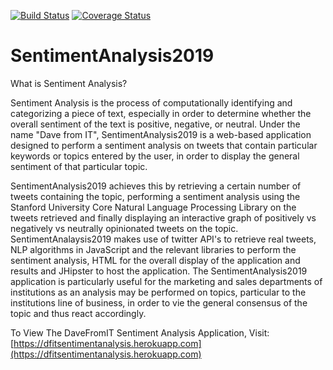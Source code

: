 [![Build Status](https://travis-ci.org/nadiasalgado/sentimentanalysis2019.svg?branch=master)](https://travis-ci.org/nadiasalgado/sentimentanalysis2019) [![Coverage Status](https://coveralls.io/repos/github/nadiasalgado/sentimentanalysis2019/badge.svg?branch=master)](https://coveralls.io/github/nadiasalgado/sentimentanalysis2019?branch=master)
# SentimentAnalysis2019

What is Sentiment Analysis?

Sentiment Analysis is the process of computationally identifying and categorizing a piece of text, especially in order to determine whether the overall sentiment of the text is positive, negative, or neutral. Under the name "Dave from IT", SentimentAnalysis2019 is a web-based application designed to perform a sentiment analysis on tweets that contain particular keywords or topics entered by the user, in order to display the general sentiment of that particular topic.

SentimentAnalysis2019 achieves this by retrieving a certain number of tweets containing the topic, performing a sentiment analysis using the Stanford University Core Natural Language Processing Library on the tweets retrieved and finally displaying an interactive graph of positively vs negatively vs neutrally opinionated tweets on the topic. SentimentAnalaysis2019 makes use of twitter API's to retrieve real tweets, NLP algorithms in JavaScript and the relevant libraries to perform the sentiment analysis, HTML for the overall display of the application and results and JHipster to host the application. The SentimentAnalysis2019 application is particularly useful for the marketing and sales departments of institutions as an analysis may be performed on topics, particular to the institutions line of business, in order to vie the general consensus of the topic and thus react accordingly.

To View The DaveFromIT Sentiment Analysis Application, Visit:
[https://dfitsentimentanalysis.herokuapp.com](https://dfitsentimentanalysis.herokuapp.com)
